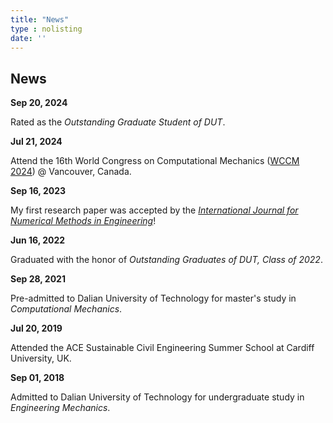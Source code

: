 ```yaml
---
title: "News"
type : nolisting
date: ''
---
```


## News
<article class="layout_table">
  <div class="left">
  	<b>Sep 20, 2024</b>
  </div>
  <div class="right">
  	<p>Rated as the <i>Outstanding Graduate Student of DUT</i>.</p>
  </div>
</article>

<article class="layout_table">
  <div class="left">
  	<b>Jul 21, 2024</b>
  </div>
  <div class="right">
  	<p>Attend the 16th World Congress on Computational Mechanics (<a href="https://www.wccm2024.org/">WCCM 2024</a>) @ Vancouver, Canada.</p>
  </div>
</article>

<article class="layout_table">
  <div class="left">
  	<b>Sep 16, 2023</b>
  </div>
  <div class="right">
  	<p>My first research paper was accepted by the <a href="https://onlinelibrary.wiley.com/journal/10970207"><em>International Journal for Numerical Methods in Engineering</em></a>!</p>
  </div>
</article>

<article class="layout_table">
  <div class="left">
  	<b>Jun 16, 2022</b>
  </div>
  <div class="right">
  	<p>Graduated with the honor of <em>Outstanding Graduates of DUT, Class of 2022</em>.</p>
  </div>
</article>

<article class="layout_table">
  <div class="left">
  	<b>Sep 28, 2021</b>
  </div>
  <div class="right">
  	<p>Pre-admitted to Dalian University of Technology for master's study in <i>Computational Mechanics</i>.</p>
  </div>
</article>

<article class="layout_table">
  <div class="left">
  	<b>Jul 20, 2019</b>
  </div>
  <div class="right">
  	<p>Attended the ACE Sustainable Civil Engineering Summer School at Cardiff University, UK.</p>
  </div>
</article>

<article class="layout_table">
  <div class="left">
  	<b>Sep 01, 2018</b>
  </div>
  <div class="right">
  	<p>Admitted to Dalian University of Technology for undergraduate study in <i>Engineering Mechanics</i>.</p>
  </div>
</article>
